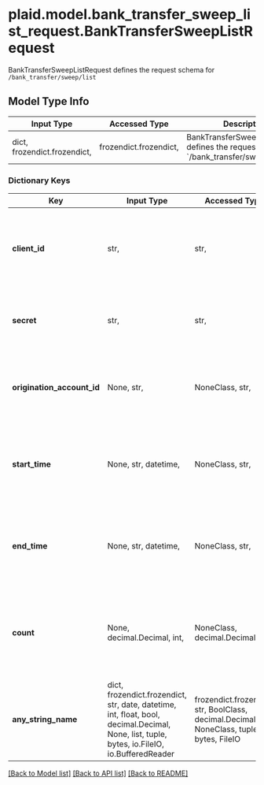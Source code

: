 # plaid.model.bank_transfer_sweep_list_request.BankTransferSweepListRequest

BankTransferSweepListRequest defines the request schema for `/bank_transfer/sweep/list`

## Model Type Info
Input Type | Accessed Type | Description | Notes
------------ | ------------- | ------------- | -------------
dict, frozendict.frozendict,  | frozendict.frozendict,  | BankTransferSweepListRequest defines the request schema for &#x60;/bank_transfer/sweep/list&#x60; | 

### Dictionary Keys
Key | Input Type | Accessed Type | Description | Notes
------------ | ------------- | ------------- | ------------- | -------------
**client_id** | str,  | str,  | Your Plaid API &#x60;client_id&#x60;. The &#x60;client_id&#x60; is required and may be provided either in the &#x60;PLAID-CLIENT-ID&#x60; header or as part of a request body. | [optional] 
**secret** | str,  | str,  | Your Plaid API &#x60;secret&#x60;. The &#x60;secret&#x60; is required and may be provided either in the &#x60;PLAID-SECRET&#x60; header or as part of a request body. | [optional] 
**origination_account_id** | None, str,  | NoneClass, str,  | If multiple origination accounts are available, &#x60;origination_account_id&#x60; must be used to specify the account that the sweeps belong to. | [optional] 
**start_time** | None, str, datetime,  | NoneClass, str,  | The start datetime of sweeps to return (RFC 3339 format). | [optional] value must conform to RFC-3339 date-time
**end_time** | None, str, datetime,  | NoneClass, str,  | The end datetime of sweeps to return (RFC 3339 format). | [optional] value must conform to RFC-3339 date-time
**count** | None, decimal.Decimal, int,  | NoneClass, decimal.Decimal,  | The maximum number of sweeps to return. | [optional] if omitted the server will use the default value of 25
**any_string_name** | dict, frozendict.frozendict, str, date, datetime, int, float, bool, decimal.Decimal, None, list, tuple, bytes, io.FileIO, io.BufferedReader | frozendict.frozendict, str, BoolClass, decimal.Decimal, NoneClass, tuple, bytes, FileIO | any string name can be used but the value must be the correct type | [optional]

[[Back to Model list]](../../README.md#documentation-for-models) [[Back to API list]](../../README.md#documentation-for-api-endpoints) [[Back to README]](../../README.md)

